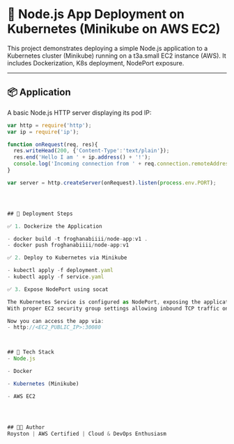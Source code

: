 # 🐳 Node.js App Deployment on Kubernetes (Minikube on AWS EC2)

This project demonstrates deploying a simple Node.js application to a Kubernetes cluster (Minikube) running on a t3a.small EC2 instance (AWS). It includes Dockerization, K8s deployment, NodePort exposure.

---

## 📦 Application

A basic Node.js HTTP server displaying its pod IP:

```js
var http = require('http');
var ip = require('ip');

function onRequest(req, res){
  res.writeHead(200, {'Content-Type':'text/plain'});
  res.end('Hello I am ' + ip.address() + '!');
  console.log('Incoming connection from ' + req.connection.remoteAddress);
}

var server = http.createServer(onRequest).listen(process.env.PORT);




## 🚀 Deployment Steps

✅ 1. Dockerize the Application

- docker build -t froghanabiiii/node-app:v1 .
- docker push froghanabiiii/node-app:v1

✅ 2. Deploy to Kubernetes via Minikube

- kubectl apply -f deployment.yaml
- kubectl apply -f service.yaml

✅ 3. Expose NodePort using socat

The Kubernetes Service is configured as NodePort, exposing the application on port 30080.
With proper EC2 security group settings allowing inbound TCP traffic on port 30080, the service is accessible publicly.

Now you can access the app via:
- http://<EC2_PUBLIC_IP>:30080



## 🧪 Tech Stack
- Node.js

- Docker

- Kubernetes (Minikube)

- AWS EC2




## 👨‍💻 Author
Royston | AWS Certified | Cloud & DevOps Enthusiasm






